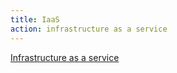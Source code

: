 ```yaml
---
title: IaaS
action: infrastructure as a service
---
```


[Infrastructure as a service](/infrastructure-as-a-service/)
